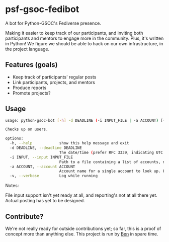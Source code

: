 # psf-gsoc-fedibot

A bot for Python-GSOC's Fediverse presence.

Making it easier to keep track of our participants, and inviting both participants and mentors to engage more in the community. Plus, it's written in Python! We figure we should be able to hack on our own infrastructure, in the project language.

## Features (goals)

- Keep track of participants' regular posts
- Link participants, projects, and mentors
- Produce reports
- Promote projects?

## Usage

```bash
usage: python-gsoc-bot [-h] -d DEADLINE (-i INPUT_FILE | -a ACCOUNT) [-v]

Checks up on users.

options:
  -h, --help            show this help message and exit
  -d DEADLINE, --deadline DEADLINE
                        The date/time (prefer RFC 3339, indicating UTC with a +0.)
  -i INPUT, --input INPUT_FILE
                        Path to a file containing a list of accounts, not yet implemented.
  -a ACCOUNT, --account ACCOUNT
                        Account name for a single account to look up. For the local server, omit the server address.
  -v, --verbose         Log while running
```

Notes:

File input support isn't yet ready at all, and reporting's not at all there yet. Actual posting has
yet to be designed.

## Contribute?

We're not really ready for outside contributions yet; so far, this is a proof of concept more than anything else. This project is run by [Ben](https://social.python-gsoc.org/@ben) in spare time.
